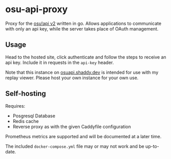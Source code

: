 # osu-api-proxy

Proxy for the [osu!api v2](https://osu.ppy.sh/docs/index.html) written in go.
Allows applications to communicate with only an api key, while the server takes place of OAuth management.

## Usage

Head to the hosted site, click authenticate and follow the steps to receive an api key.
Include it in requests in the `api-key` header.

Note that this instance on [osuapi.shaddy.dev](https://osuapi.shaddy.dev/) is intended for use with my replay viewer.
Please host your own instance for your own use.

## Self-hosting

Requires:

- Posgresql Database
- Redis cache
- Reverse proxy as with the given Caddyfile configuration

Prometheus metrics are supported and will be documented at a later time.

The included `docker-compose.yml` file may or may not work and be up-to-date.
